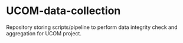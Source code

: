 # UCOM-data-collection

Repository storing scripts/pipeline to perform data integrity check and aggregation for UCOM project.
